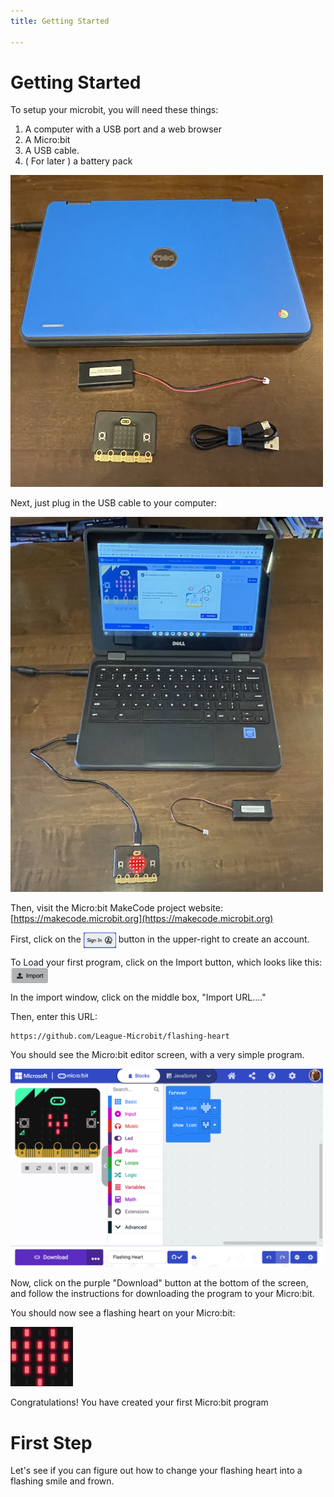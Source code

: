 ```yaml
---
title: Getting Started

---
```



# Getting Started

To setup your microbit, you will need these things:

1. A computer with a USB port and a web browser
2. A Micro:bit
3. A USB cable. 
4. ( For later ) a battery pack

<img src="./parts.png" width="500px" >

Next, just plug in the USB cable to your computer: 

<img src="./after_connection.png" width="500px" >

Then, visit the Micro:bit MakeCode project website: [https://makecode.microbit.org](https://makecode.microbit.org)

First, click on the <img style="vertical-align:middle" src="./sign_in.png" height="25px" > button in the upper-right to create an account. 


To Load your first program, click on the Import button, which looks like this: <img style="vertical-align:middle" src="./import_button.png" height="25px" >

In the import window, click on the middle box, "Import URL...."


Then, enter this URL:

```
https://github.com/League-Microbit/flashing-heart
```

You should see the Micro:bit editor screen, with a very simple program. 

<img src="./mb_editor.png" width="500px" >

Now, click on the purple "Download" button at the bottom of the screen, and follow the instructions for downloading the program to your Micro:bit. 

You should now see a flashing heart on your Micro:bit:

<img src="./big_heart.png" width="100px" >

Congratulations! You have created your first Micro:bit program

# First Step

Let's see if you can figure out how to change your flashing heart into a flashing smile and frown.
